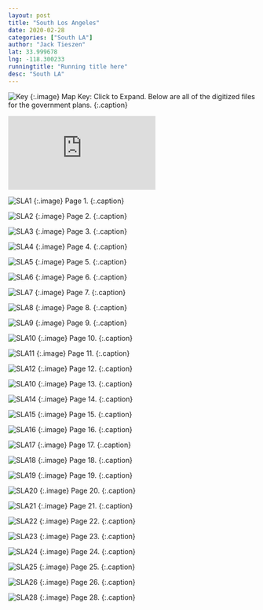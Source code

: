 ```yaml
---
layout: post
title: "South Los Angeles"
date: 2020-02-28
categories: ["South LA"]
author: "Jack Tieszen"
lat: 33.999678
lng: -118.300233
runningtitle: "Running title here"
desc: "South LA"
---
```


![Key](images/Key.jpg)
   {:.image}
Map Key: Click to Expand.
Below are all of the digitized files for the government plans.
   {:.caption}   

![Data](https://github.com/visualizela/flaneur/raw/master/images/South_LA.pdf)

![SLA1](images/South_LA_Page_01.jpg)
   {:.image}
Page 1.
   {:.caption}
  
![SLA2](images//plan/South_LA_Page_02.jpg)
   {:.image}
 Page 2. 
   {:.caption}

![SLA3](images//plan/South_LA_Page_03.jpg)
   {:.image}
 Page 3. 
   {:.caption}
   
![SLA4](images//plan/South_LA_Page_04.jpg)
   {:.image}
 Page 4. 
   {:.caption}
   
![SLA5](images//plan/South_LA_Page_05.jpg)
   {:.image}
 Page 5. 
   {:.caption}

![SLA6](images//plan/South_LA_Page_06.jpg)
   {:.image}
 Page 6. 
   {:.caption}

![SLA7](images//plan/South_LA_Page_07.jpg)
   {:.image}
 Page 7. 
   {:.caption}

![SLA8](images//plan/South_LA_Page_08.jpg)
   {:.image}
 Page 8. 
   {:.caption}

![SLA9](images//plan/South_LA_Page_09.jpg)
   {:.image}
 Page 9. 
   {:.caption}

![SLA10](images//plan/South_LA_Page_10.jpg)
   {:.image}
 Page 10. 
   {:.caption}

![SLA11](images//plan/South_LA_Page_11.jpg)
   {:.image}
 Page 11. 
   {:.caption}

![SLA12](images//plan/South_LA_Page_12.jpg)
   {:.image}
 Page 12. 
   {:.caption}

![SLA10](images//plan/South_LA_Page_13.jpg)
   {:.image}
 Page 13. 
   {:.caption}
   
![SLA14](images//plan/South_LA_Page_14.jpg)
   {:.image}
 Page 14. 
   {:.caption}

![SLA15](images//plan/South_LA_Page_15.jpg)
   {:.image}
 Page 15. 
   {:.caption}

![SLA16](images//plan/South_LA_Page_16.jpg)
   {:.image}
 Page 16. 
   {:.caption}
   
![SLA17](images//plan/South_LA_Page_17.jpg)
   {:.image}
 Page 17. 
   {:.caption}

![SLA18](images//plan/South_LA_Page_18.jpg)
   {:.image}
 Page 18. 
   {:.caption}

![SLA19](images//plan/South_LA_Page_19.jpg)
   {:.image}
 Page 19. 
   {:.caption}

![SLA20](images//plan/South_LA_Page_20.jpg)
   {:.image}
 Page 20. 
   {:.caption}

![SLA21](images//plan/South_LA_Page_21.jpg)
   {:.image}
 Page 21. 
   {:.caption}

![SLA22](images//plan/South_LA_Page_22.jpg)
   {:.image}
 Page 22. 
   {:.caption}
 
 ![SLA23](images//plan/South_LA_Page_23.jpg)
   {:.image}
 Page 23. 
   {:.caption}

![SLA24](images//plan/South_LA_Page_24.jpg)
   {:.image}
 Page 24. 
   {:.caption}

![SLA25](images//plan/South_LA_Page_25.jpg)
   {:.image}
 Page 25. 
   {:.caption}

![SLA26](images//plan/South_LA_Page_26.jpg)
   {:.image}
 Page 26. 
   {:.caption}
   
![SLA28](images//plan/South_LA_Page_28.jpg)
   {:.image}
 Page 28. 
   {:.caption}

